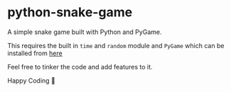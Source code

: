 # python-snake-game

A simple snake game built with Python and PyGame.

This requires the built in `time` and `random` module and `PyGame` which can be installed from [here](https://pypi.org/project/pygame/)

Feel free to tinker the code and add features to it.

Happy Coding 🚀
